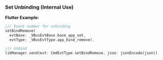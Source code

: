 ### Set Unbinding (Internal Use)


**Flutter Example:**

```dart
/// Event number for unbinding
setBindRemove(
  evtBase: _VBusEvtBase.base_app_set,
  evtType: _VBusEvtType.app_bind_remove),

/// Unbind
libManager.send(evt: CmdEvtType.setBindRemove, json: jsonEncode(json));
```
